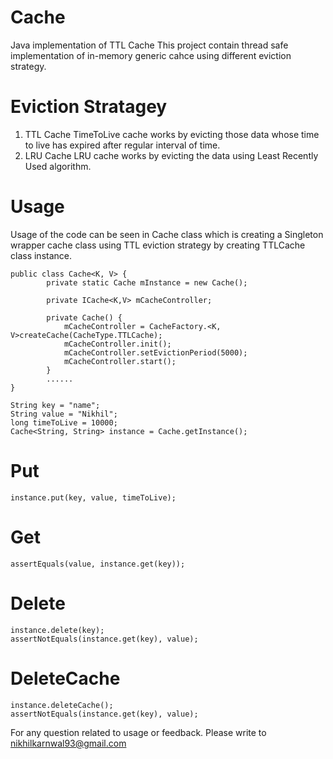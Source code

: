 # Cache
Java implementation of TTL Cache
This project contain thread safe implementation of in-memory generic cahce using different eviction strategy.
# Eviction Stratagey
1. TTL Cache
  TimeToLive cache works by evicting those data whose time to live has expired after regular interval of time. 
2. LRU Cache
  LRU cache works by evicting the data using Least Recently Used algorithm.

# Usage
Usage of the code can be seen in Cache class which is creating a Singleton wrapper cache class using TTL eviction strategy by creating TTLCache class instance.

    public class Cache<K, V> {
            private static Cache mInstance = new Cache();

            private ICache<K,V> mCacheController;

            private Cache() {
                mCacheController = CacheFactory.<K, V>createCache(CacheType.TTLCache);
                mCacheController.init();
                mCacheController.setEvictionPeriod(5000);
                mCacheController.start();
            }
            ......
    }

    String key = "name";
    String value = "Nikhil";
    long timeToLive = 10000;
    Cache<String, String> instance = Cache.getInstance();
  
# Put
    instance.put(key, value, timeToLive);

# Get
    assertEquals(value, instance.get(key));
# Delete
    instance.delete(key);
    assertNotEquals(instance.get(key), value);
# DeleteCache
    instance.deleteCache();
    assertNotEquals(instance.get(key), value);

For any question related to usage or feedback.
Please write to nikhilkarnwal93@gmail.com

